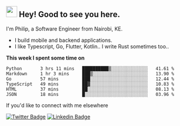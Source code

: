 <h2><img src="https://slackmojis.com/emojis/3643-cool-doge/download" width="30"/> Hey! Good to see you here.</h2>

<p>I'm Philip, a Software Engineer from Nairobi, KE. 

- I build mobile and backend applications.
- I like Typescript, Go, Flutter, Kotlin.. I write Rust sometimes too..</p>

**This week I spent some time on**
<!--START_SECTION:waka-->

```text
Python       3 hrs 11 mins   ██████████▒░░░░░░░░░░░░░░   41.61 %
Markdown     1 hr 3 mins     ███▒░░░░░░░░░░░░░░░░░░░░░   13.90 %
Go           57 mins         ███░░░░░░░░░░░░░░░░░░░░░░   12.44 %
TypeScript   49 mins         ██▓░░░░░░░░░░░░░░░░░░░░░░   10.83 %
HTML         37 mins         ██░░░░░░░░░░░░░░░░░░░░░░░   08.13 %
JSON         18 mins         █░░░░░░░░░░░░░░░░░░░░░░░░   03.96 %
```

<!--END_SECTION:waka-->

If you'd like to connect with me elsewhere

[![Twitter Badge](https://img.shields.io/badge/-Twitter-1ca0f1?style=flat-square&labelColor=1ca0f1&logo=twitter&logoColor=white&link=https://twitter.com/_diogorodrigues)](https://twitter.com/kimathiphil)  [![Linkedin Badge](https://img.shields.io/badge/-LinkedIn-blue?style=flat-square&logo=Linkedin&logoColor=white&link=https://www.linkedin.com/in/philip-kimathi-2604a9114/)](https://www.linkedin.com/in/philip-kimathi-2604a9114/)
